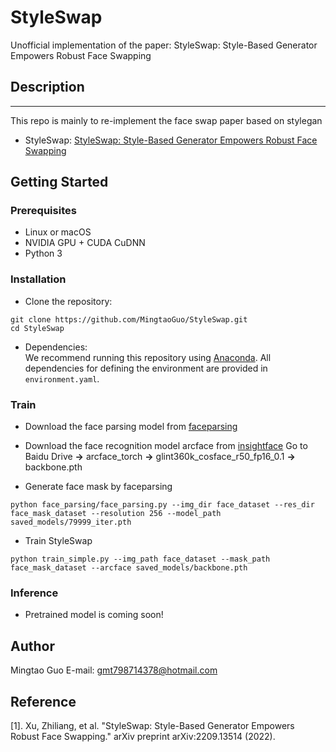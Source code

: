 # StyleSwap
Unofficial implementation of the paper: StyleSwap: Style-Based Generator Empowers Robust Face Swapping

## Description   
--------------

This repo is mainly to re-implement the face swap paper based on stylegan
- StyleSwap: [StyleSwap: Style-Based Generator Empowers Robust Face Swapping](https://arxiv.org/abs/2209.13514)

## Getting Started
### Prerequisites
- Linux or macOS
- NVIDIA GPU + CUDA CuDNN
- Python 3

### Installation
- Clone the repository:
``` 
git clone https://github.com/MingtaoGuo/StyleSwap.git
cd StyleSwap
```
- Dependencies:  
We recommend running this repository using [Anaconda](https://docs.anaconda.com/anaconda/install/). 
All dependencies for defining the environment are provided in `environment.yaml`.

### Train
- Download the face parsing model from [faceparsing](https://github.com/zllrunning/face-parsing.PyTorch)
- Download the face recognition model arcface from [insightface](https://github.com/deepinsight/insightface/tree/master/recognition/arcface_torch) Go to  Baidu Drive **->** arcface_torch **->** glint360k_cosface_r50_fp16_0.1 **->** backbone.pth

- Generate face mask by faceparsing
``` 
python face_parsing/face_parsing.py --img_dir face_dataset --res_dir face_mask_dataset --resolution 256 --model_path saved_models/79999_iter.pth 
```
- Train StyleSwap 
``` 
python train_simple.py --img_path face_dataset --mask_path face_mask_dataset --arcface saved_models/backbone.pth 
```
### Inference
- Pretrained model is coming soon!
## Author 
Mingtao Guo
E-mail: gmt798714378@hotmail.com

## Reference
[1]. Xu, Zhiliang, et al. "StyleSwap: Style-Based Generator Empowers Robust Face Swapping." arXiv preprint arXiv:2209.13514 (2022).
